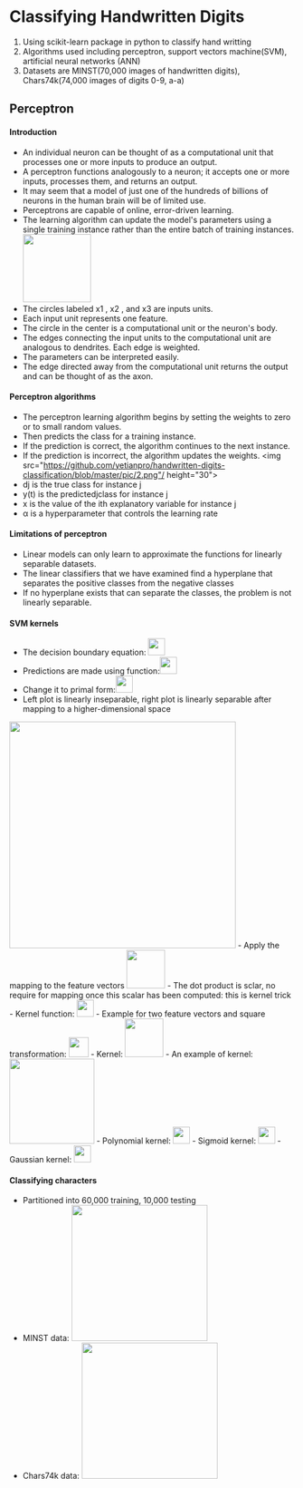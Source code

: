 # Classifying Handwritten Digits
1. Using scikit-learn package in python to classify hand writting
2. Algorithms used including perceptron, support vectors machine(SVM), artificial neural networks (ANN)
3. Datasets are MINST(70,000 images of handwritten digits), Chars74k(74,000 images of digits 0-9, a-a)

## Perceptron
#### Introduction
 - An individual neuron can be thought of as a computational unit that processes one or more inputs to produce an output. 
 - A perceptron functions analogously to a neuron; it accepts one or more inputs, processes them, and returns an output.
 - It may seem that a model of just one of the hundreds of billions of neurons in the human brain will be of limited use. 
 - Perceptrons are capable of online, error-driven learning.
 - The learning algorithm can update the model's parameters using a single training instance rather than the entire batch of training instances. <br>
 <img src="https://github.com/yetianpro/handwritten-digits-classification/blob/master/pic/1.png" height = "120"/></br>
 - The circles labeled x1 , x2 , and x3 are inputs units.
 - Each input unit represents one feature. 
 - The circle in the center is a computational unit or the neuron's body. 
 - The edges connecting the input units to the computational unit are analogous to dendrites. Each edge is weighted.
 - The parameters can be interpreted easily.
 - The edge directed away from the computational unit returns the output and can be thought of as the axon.

#### Perceptron algorithms
 - The perceptron learning algorithm begins by setting the weights to zero or to small random values. 
 - Then predicts the class for a training instance. 
 - If the prediction is correct, the algorithm continues to the next instance. 
 - If the prediction is incorrect, the algorithm updates the weights.
<img src="https://github.com/yetianpro/handwritten-digits-classification/blob/master/pic/2.png"/ height="30"></br>
 - dj is the true class for instance j
 - y(t) is the predictedjclass for instance j
 - x is the value of the ith explanatory variable for instance j
 - α is a hyperparameter that controls the learning rate

#### Limitations of perceptron
 - Linear models can only learn to approximate the functions for linearly separable datasets. 
 - The linear classifiers that we have examined find a hyperplane that separates the positive classes from the negative classes
 - If no hyperplane exists that can separate the classes, the problem is not linearly separable.

#### SVM kernels
 - The decision boundary equation: <img src="https://github.com/yetianpro/handwritten-digits-classification/blob/master/pic/3.png" height = "30"/>
 - Predictions are made using function:<img src="https://github.com/yetianpro/handwritten-digits-classification/blob/master/pic/4.png" height="30"/>
 - Change it to primal form:<img src="https://github.com/yetianpro/handwritten-digits-classification/blob/master/pic/5.png" height="30"/>
 - Left plot is linearly inseparable, right plot is linearly separable after mapping to a higher-dimensional space
  <img src="https://github.com/yetianpro/handwritten-digits-classification/blob/master/pic/12.png" width="400"/>
 - Apply the mapping to the feature vectors <img src="https://github.com/yetianpro/handwritten-digits-classification/blob/master/pic/6.png" height = "68"/>
 - The dot product is sclar, no require for mapping once this scalar has been computed: this is kernel trick
 - Kernel function: <img src="https://github.com/yetianpro/handwritten-digits-classification/blob/master/pic/7.png" height="30"/>
 - Example for two feature vectors and square transformation: <img src="https://github.com/yetianpro/handwritten-digits-classification/blob/master/pic/9.png" height="35"/> 
 - Kernel: <img src="https://github.com/yetianpro/handwritten-digits-classification/blob/master/pic/10.png" height="68"/>
 - An example of kernel:
  <img src="https://github.com/yetianpro/handwritten-digits-classification/blob/master/pic/11.png" height="150"/>
 - Polynomial kernel: <img src="https://github.com/yetianpro/handwritten-digits-classification/blob/master/pic/15.png" height="30"/>
 - Sigmoid kernel: <img src="https://github.com/yetianpro/handwritten-digits-classification/blob/master/pic/16.png" height="30"/>
 - Gaussian kernel: <img src="https://github.com/yetianpro/handwritten-digits-classification/blob/master/pic/17.png" height="30"/>
 
#### Classifying characters
 - Partitioned into 60,000 training, 10,000 testing
 - MINST data: <img src="https://github.com/yetianpro/handwritten-digits-classification/blob/master/pic/13.png" width="240"/>
 - Chars74k data: <img src="https://github.com/yetianpro/handwritten-digits-classification/blob/master/pic/14.png" width="240"/>


 
